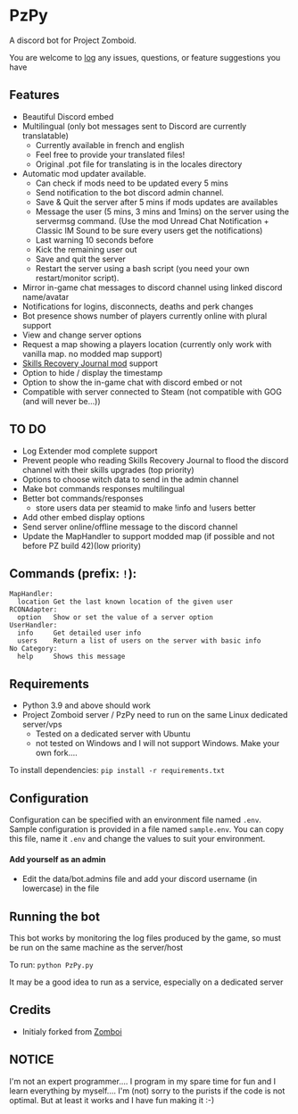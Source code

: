 # PzPy

A discord bot for Project Zomboid. 

You are welcome to [log](https://github.com/WorkingClassKid/PzPy_Discord/issues) any issues, questions, or feature suggestions you have

## Features
- Beautiful Discord embed
- Multilingual (only bot messages sent to Discord are currently translatable)
  - Currently available in french and english
  - Feel free to provide your translated files!
  - Original .pot file for translating is in the locales directory
- Automatic mod updater available.
  - Can check if mods need to be updated every 5 mins
  - Send notification to the bot discord admin channel.
  - Save & Quit the server after 5 mins if mods updates are availables
  - Message the user (5 mins, 3 mins and 1mins) on the server using the servermsg command. (Use the mod Unread Chat Notification + Classic IM Sound to be sure every users get the notifications)
  - Last warning 10 seconds before
  - Kick the remaining user out
  - Save and quit the server
  - Restart the server using a bash script (you need your own restart/monitor script).
- Mirror in-game chat messages to discord channel using linked discord name/avatar
- Notifications for logins, disconnects, deaths and perk changes
- Bot presence shows number of players currently online with plural support
- View and change server options
- Request a map showing a players location (currently only work with vanilla map. no modded map support)
- [Skills Recovery Journal mod](https://steamcommunity.com/sharedfiles/filedetails/?id=2503622437) support
- Option to hide / display the timestamp
- Option to show the in-game chat with discord embed or not
- Compatible with server connected to Steam (not compatible with GOG (and will never be...))

## TO DO
- Log Extender mod complete support
- Prevent people who reading Skills Recovery Journal to flood the discord channel with their skills upgrades (top priority)
- Options to choose witch data to send in the admin channel
- Make bot commands responses multilingual
- Better bot commands/responses
  - store users data per steamid to make !info and !users better
- Add other embed display options
- Send server online/offline message to the discord channel
- Update the MapHandler to support modded map (if possible and not before PZ build 42)(low priority)

## Commands (prefix: `!`):
```
MapHandler:
  location Get the last known location of the given user
RCONAdapter:
  option   Show or set the value of a server option
UserHandler:
  info     Get detailed user info
  users    Return a list of users on the server with basic info
No Category:
  help     Shows this message
```

## Requirements
- Python 3.9 and above should work
- Project Zomboid server / PzPy need to run on the same Linux dedicated server/vps
  - Tested on a dedicated server with Ubuntu
  - not tested on Windows and I will not support Windows. Make your own fork....

To install dependencies:
`pip install -r requirements.txt`

## Configuration
Configuration can be specified with an environment file named `.env`.
Sample configuration is provided in a file named `sample.env`. You can copy this file, name it `.env` and change the values to suit your environment.

#### Add yourself as an admin
- Edit the data/bot.admins file and add your discord username (in lowercase) in the file

## Running the bot
This bot works by monitoring the log files produced by the game, so must be run on the same machine as the server/host

To run:
`python PzPy.py`


It may be a good idea to run as a service, especially on a dedicated server

## Credits

- Initialy forked from [Zomboi](https://github.com/JonnyPtn/zomboi/tree/master)

## NOTICE
I'm not an expert programmer.... I program in my spare time for fun and I learn everything by myself.... I'm (not) sorry to the purists if the code is not optimal. But at least it works and I have fun making it :-)